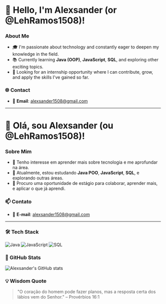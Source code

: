 # 👋 Hello, I'm Alexsander (or @LehRamos1508)!

### About Me
- 🎓 I'm passionate about technology and constantly eager to deepen my knowledge in the field.
- 📚 Currently learning **Java (OOP)**, **JavaScript**, **SQL**, and exploring other exciting topics.
- 💼 Looking for an internship opportunity where I can contribute, grow, and apply the skills I've gained so far.

### 🌐 Contact
- 📧 **Email**: alexsander1508@gmail.com

---

# 👋 Olá, sou Alexsander (ou @LehRamos1508)!

### Sobre Mim
- 👀 Tenho interesse em aprender mais sobre tecnologia e me aprofundar na área.
- 🌱 Atualmente, estou estudando **Java POO**, **JavaScript**, **SQL**, e explorando outras áreas.
- 💼 Procuro uma oportunidade de estágio para colaborar, aprender mais, e aplicar o que já aprendi.

### 📫 Contato
- 📧 **E-mail**: alexsander1508@gmail.com

---

### 🛠️ Tech Stack
![Java](https://img.shields.io/badge/Java-ED8B00?style=for-the-badge&logo=java&logoColor=white)
![JavaScript](https://img.shields.io/badge/JavaScript-F7DF1E?style=for-the-badge&logo=javascript&logoColor=black)
![SQL](https://img.shields.io/badge/SQL-003B57?style=for-the-badge&logo=postgresql&logoColor=white)

### 🌟 GitHub Stats
![Alexsander's GitHub stats](https://github-readme-stats.vercel.app/api?username=LehRamos1508&show_icons=true&theme=dark)

### 💡 Wisdom Quote
> "O coração do homem pode fazer planos, mas a resposta certa dos lábios vem do Senhor." – Provérbios 16:1

<!---
LehRamos1508/LehRamos1508 is a ✨ special ✨ repository because its `README.md` (this file) appears on your GitHub profile.
You can click the Preview link to take a look at your changes.
--->
